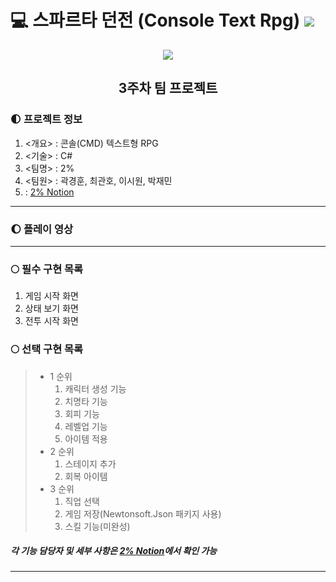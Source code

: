 # 💻 스파르타 던전 (Console Text Rpg) <img src="https://img.shields.io/badge/C%23-5D5D5D?style=flat&logo=csharp&logoColor=FFFFFF"/>    

<div align="center">
  <img src="https://encrypted-tbn0.gstatic.com/images?q=tbn:ANd9GcSGGtUQnh2auP6-5piyLjjhl-X2ScndYQy1bBnparJO&s"></img>


## 3주차 팀 프로젝트
</div>
  
### 🌓 프로젝트 정보
1. <개요> : 콘솔(CMD) 텍스트형 RPG
2. <기술> : C#
3. <팀명> : 2%
4. <팀원> : 곽경훈, 최관호, 이시원, 박재민
5. <SA> : [2% Notion](https://teamsparta.notion.site/2-8558d1211ab049019c5faef439a576b0, "2% SA")

---
### 🌔 플레이 영상

---

### 🌕 필수 구현 목록
1. 게임 시작 화면
2. 상태 보기 화면
3. 전투 시작 화면    

### 🌕 선택 구현 목록
  > * 1 순위
  >   1. 캐릭터 생성 기능
  >   2. 치명타 기능
  >   3. 회피 기능
  >   4. 레벨업 기능
  >   5. 아이템 적용
  > * 2 순위
  >   1. 스테이지 추가
  >   2. 회복 아이템
  > * 3 순위
  >   1. 직업 선택
  >   2. 게임 저장(Newtonsoft.Json 패키지 사용)
  >   3. 스킬 기능(미완성)

##### 각 기능 담당자 및 세부 사항은 [2% Notion](https://teamsparta.notion.site/2-8558d1211ab049019c5faef439a576b0, "2% SA")에서 확인 가능
---
